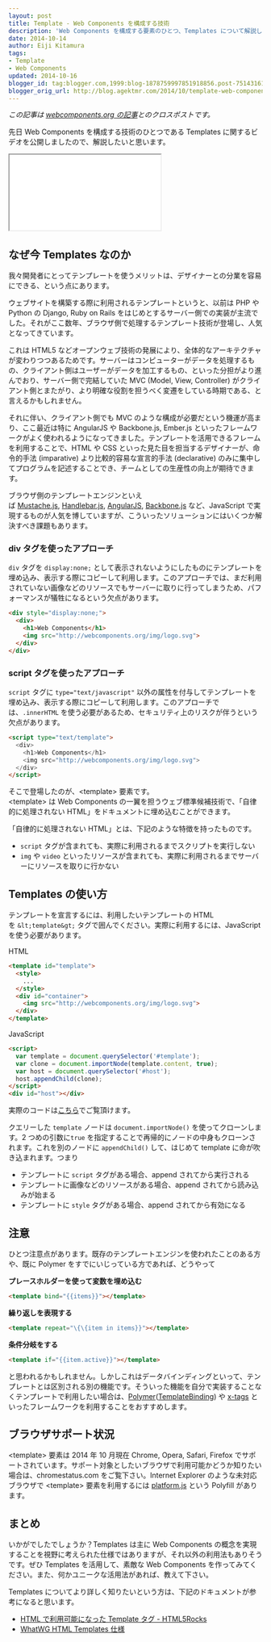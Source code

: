 ```yaml
---
layout: post
title: Template - Web Components を構成する技術
description: 'Web Components を構成する要素のひとつ、Templates について解説します。'
date: 2014-10-14
author: Eiji Kitamura
tags:
- Template
- Web Components
updated: 2014-10-16
blogger_id: tag:blogger.com,1999:blog-1878759997851918856.post-7514316136270000024
blogger_orig_url: http://blog.agektmr.com/2014/10/template-web-components.html
---
```


*この記事は [webcomponents.org の記事](http://webcomponents.org/articles/introduction-to-template-element/)とのクロスポストです。*

先日 Web Components を構成する技術のひとつである Templates に関するビデオを公開しましたので、解説したいと思います。

<!-- excerpt -->

<div class="video-wrap">
  <iframe src="//www.youtube.com/embed/qC5xK6H0GlQ"></iframe>
</div>

## なぜ今 Templates なのか
我々開発者にとってテンプレートを使うメリットは、デザイナーとの分業を容易にできる、という点にあります。

ウェブサイトを構築する際に利用されるテンプレートというと、以前は PHP や Python の Django, Ruby on Rails をはじめとするサーバー側での実装が主流でした。それがここ数年、ブラウザ側で処理するテンプレート技術が登場し、人気となってきています。

これは HTML5 などオープンウェブ技術の発展により、全体的なアーキテクチャが変わりつつあるためです。サーバーはコンピューターがデータを処理するもの、クライアント側はユーザーがデータを加工するもの、といった分担がより進んでおり、サーバー側で完結していた MVC (Model, View, Controller) がクライアント側とまたがり、より明確な役割を担うべく変遷をしている時期である、と言えるかもしれません。

それに伴い、クライアント側でも MVC のような構成が必要だという機運が高まり、ここ最近は特に AngularJS や Backbone.js, Ember.js といったフレームワークがよく使われるようになってきました。テンプレートを活用できるフレームを利用することで、HTML や CSS といった見た目を担当するデザイナーが、命令的手法 (imparative) より比較的容易な宣言的手法 (declarative) のみに集中してプログラムを記述することでき、チームとしての生産性の向上が期待できます。

ブラウザ側のテンプレートエンジンといえば [Mustache.js](http://mustache.github.io/), [Handlebar.js](http://handlebarsjs.com/), [AngularJS](https://angularjs.org/), [Backbone.js](http://backbonejs.org/) など、JavaScript で実現するものが人気を博していますが、こういったソリューションにはいくつか解決すべき課題もあります。

### div タグを使ったアプローチ
`div` タグを `display:none;` として表示されないようにしたものにテンプレートを埋め込み、表示する際にコピーして利用します。このアプローチでは、まだ利用されていない画像などのリソースでもサーバーに取りに行ってしまうため、パフォーマンスが犠牲になるという欠点があります。

```html
<div style="display:none;">
  <div>
    <h1>Web Components</h1>
    <img src="http://webcomponents.org/img/logo.svg">
  </div>
</div>
```

### script タグを使ったアプローチ
`script` タグに `type="text/javascript"` 以外の属性を付与してテンプレートを埋め込み、表示する際にコピーして利用します。このアプローチでは、`.innerHTML` を使う必要があるため、セキュリティ上のリスクが伴うという欠点があります。

```html
<script type="text/template">
  <div>
    <h1>Web Components</h1>
    <img src="http://webcomponents.org/img/logo.svg">
  </div>
</script>
```

そこで登場したのが、&lt;template&gt; 要素です。   
&lt;template&gt; は Web Components の一翼を担うウェブ標準候補技術で、「自律的に処理されない HTML」をドキュメントに埋め込むことができます。

「自律的に処理されない HTML」とは、下記のような特徴を持ったものです。

* `script` タグが含まれても、実際に利用されるまでスクリプトを実行しない
* `img` や `video` といったリソースが含まれても、実際に利用されるまでサーバーにリソースを取りに行かない

## Templates の使い方
テンプレートを宣言するには、利用したいテンプレートの HTML を `&lt;template&gt;` タグで囲んでください。実際に利用するには、JavaScript を使う必要があります。

HTML

```html
<template id="template">
  <style>
    ...
  </style>
  <div id="container">
    <img src="http://webcomponents.org/img/logo.svg">
  </div>
</template>
```

JavaScript

```html
<script>
  var template = document.querySelector('#template');
  var clone = document.importNode(template.content, true);
  var host = document.querySelector('#host');
  host.appendChild(clone);
</script>
<div id="host"></div>
```

実際のコードは[こちら](http://jsbin.com/qaxiw/6/edit)でご覧頂けます。

クエリーした `template` ノードは `document.importNode()` を使ってクローンします。2 つめの引数に`true` を指定することで再帰的にノードの中身もクローンされます。これを別のノードに `appendChild()` して、はじめて template に命が吹き込まれます。つまり

* テンプレートに `script` タグがある場合、append されてから実行される
* テンプレートに画像などのリソースがある場合、append されてから読み込みが始まる
* テンプレートに `style` タグがある場合、append されてから有効になる

## 注意
ひとつ注意点があります。既存のテンプレートエンジンを使われたことのある方や、既に Polymer をすでにいじっている方であれば、どうやって

**プレースホルダーを使って変数を埋め込む**

```html
<template bind="{{items}}"></template>
```

**繰り返しを表現する**

```html
<template repeat="\{\{item in items}}"></template>
```

**条件分岐をする**

```html
<template if="{{item.active}}"></template>
```

と思われるかもしれません。しかしこれはデータバインディングといって、テンプレートとは区別される別の機能です。そういった機能を自分で実装することなくテンプレートで利用したい場合は、[Polymer](http://www.polymer-project.org/)([TemplateBinding](https://github.com/Polymer/TemplateBinding)) や [x-tags](http://www.x-tags.org/) といったフレームワークを利用することをおすすめします。

## ブラウザサポート状況
&lt;template&gt; 要素は 2014 年 10 月現在 Chrome, Opera, Safari, Firefox でサポートされています。サポート対象としたいブラウザで利用可能かどうか知りたい場合は、chromestatus.com をご覧下さい。Internet Explorer のような未対応ブラウザで &lt;template&gt; 要素を利用するには [platform.js](https://github.com/polymer/platform) という Polyfill があります。

## まとめ
いかがでしたでしょうか？Templates は主に Web Components の概念を実現することを視野に考えられた仕様ではありますが、それ以外の利用法もありそうです。ぜひ Templates を活用して、素敵な Web Components を作ってみてください。また、何かユニークな活用法があれば、教えて下さい。

Templates についてより詳しく知りたいという方は、下記のドキュメントが参考になると思います。

* [HTML で利用可能になった Template タグ - HTML5Rocks](http://goo.gl/JEIWir)
* [WhatWG HTML Templates 仕様](http://www.whatwg.org/specs/web-apps/current-work/multipage/scripting-1.html#the-template-element)
